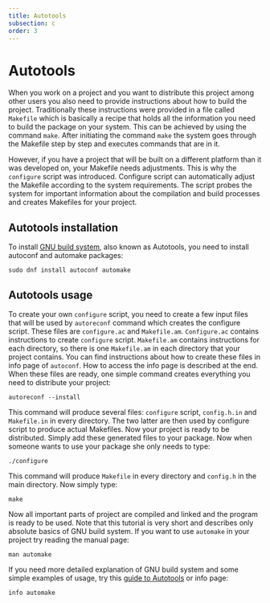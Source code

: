 ```yaml
---
title: Autotools
subsection: c
order: 3
---
```


# Autotools

When you work on a project and you want to distribute this project among other users you also need to provide instructions about how to build the project.
Traditionally these instructions were provided in a file called `Makefile` which is basically a recipe that holds all the information
you need to build the package on your system. This can be achieved by using the command `make`. After initiating the command `make`
the system goes through the Makefile step by step and executes commands that are in it.

However, if you have a project that will be built on a different platform than it was developed on, your Makefile needs adjustments.
This is why the `configure` script was introduced. Configure script can automatically adjust the Makefile according to the system
requirements. The script probes the system for important information about the compilation and build processes and creates Makefiles for your project.

## Autotools installation

To install [GNU build system](https://en.wikipedia.org/wiki/GNU_build_system), also known as Autotools, you need to install autoconf and automake packages:

```
sudo dnf install autoconf automake
```

## Autotools usage

To create your own `configure` script, you need to create a few input files that will be used by `autoreconf` command which
creates the configure script. These files are `configure.ac` and `Makefile.am`. `Configure.ac` contains instructions to create `configure` script.
`Makefile.am` contains instructions for each directory, so there is one `Makefile.am` in each directory that your project contains.
You can find instructions about how to create these files in info page of `autoconf`. How to access the info page is described at the end.
When these files are ready, one simple command creates everything you need to distribute your project:

```
autoreconf --install
```

This command will produce several files: `configure` script, `config.h.in` and `Makefile.in` in every directory. The two latter are then used
by configure script to produce actual Makefiles. Now your project is ready to be distributed. Simply add these generated files to your
package. Now when someone wants to use your package she only needs to type:

```
./configure
```

This command will produce `Makefile` in every directory and `config.h` in the main directory. Now simply type:

```
make
```

Now all important parts of project are compiled and linked and the program is ready to be used.
Note that this tutorial is very short and describes only absolute basics of GNU build system.
If you want to use `automake` in your project try reading the manual page:

```
man automake
```

If you need more detailed explanation of GNU build system and some simple examples of usage,
try this [guide to Autotools](http://www.freesoftwaremagazine.com/books/autotools_a_guide_to_autoconf_automake_libtool)
or info page:

```
info automake
```
